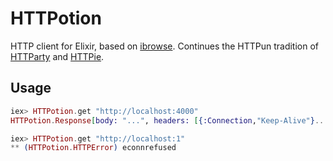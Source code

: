 # HTTPotion

HTTP client for Elixir, based on [ibrowse](https://github.com/cmullaparthi/ibrowse).
Continues the HTTPun tradition of [HTTParty](https://github.com/jnunemaker/httparty) and [HTTPie](https://github.com/jkbr/httpie).

## Usage

```elixir
iex> HTTPotion.get "http://localhost:4000"
HTTPotion.Response[body: "...", headers: [{:Connection,"Keep-Alive"}...], status_code: 200]

iex> HTTPotion.get "http://localhost:1"
** (HTTPotion.HTTPError) econnrefused
```
